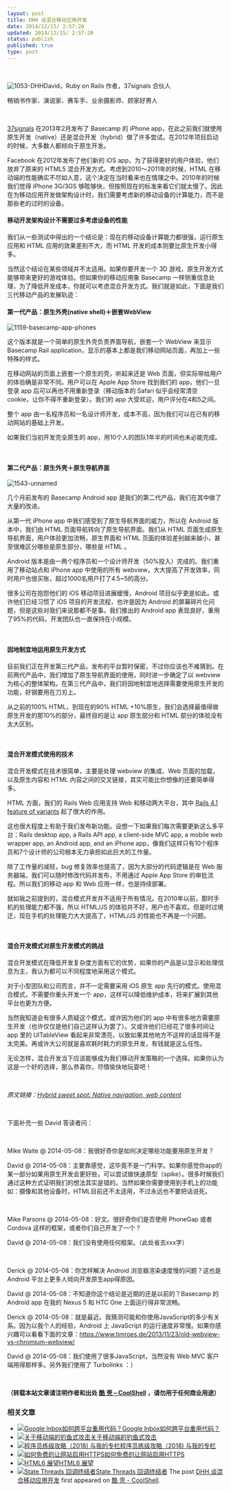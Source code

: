 ```yaml
---
layout: post
title: DHH 谈混合移动应用开发
date: 2014/12/15/ 2:57:20
updated: 2014/12/15/ 2:57:20
status: publish
published: true
type: post
---
```


 


![1053-DHH](../wp-content/uploads/2014/12/1053-DHH-150x150.jpg)David，Ruby on Rails 作者，37signals 合伙人


畅销书作家、演说家、赛车手、业余摄影师、顾家好男人


 


[37signals](http://37signals.com/) 在2013年2月发布了 Basecamp 的 iPhone app，在此之前我们就使用原生开发（native）还是混合开发（hybrid）做了许多尝试。在2012年项目启动的时候，大多数人都倾向于原生开发。


Facebook 在2012年发布了他们新的 iOS app，为了获得更好的用户体验，他们放弃了原来的 HTML5 混合开发方式。考虑到2010～2011年的时候，HTML 在移动端的性能确实不尽如人意，这个决定在当时看来也在情理之中。2010年的时候我们觉得 iPhone 3G/3GS 够眩够快，但按照现在的标准来看它们就太慢了。因此在为移动应用开发做架构设计时，我们需要考虑新的移动设备的计算能力，而不是那些老的过时的设备。


#### 移动开发架构设计不需要过多考虑设备的性能


我们从一些测试中得出的一个结论是：现在的移动设备计算能力都很强，运行原生应用和 HTML 应用的效果差别不大，而 HTML 开发的成本则要比原生开发小得多。


当然这个结论在某些领域并不太适用。如果你要开发一个 3D 游戏，原生开发方式能够带来更好的游戏体验。但如果你的移动应用象 Basecamp 一样侧重信息处理，为了降低开发成本，你就可以考虑混合开发方式。我们就是如此，下面是我们三代移动产品的发展轨迹：



#### 第一代产品：原生外壳(native shell)＋嵌套WebView


![1159-basecamp-app-phones](../wp-content/uploads/2014/12/1159-basecamp-app-phones-300x242.jpg)


这个版本就是一个简单的原生外壳负责界面导航，嵌套一个 WebView 来显示 Basecamp Rail application，显示的基本上都是我们移动网站页面，再加上一些特殊的样式。


在移动网站的页面上嵌套一个原生的壳，听起来还是 Web 页面，但实际带给用户的体验确是非常不同。用户可以在 Apple App Store 找到我们的 app，他们一旦登录 app 后可以再也不用重新登录（移动版本的 Safari 似乎会经常清空 cookie，让你不得不重新登录）。我们的 app 大受欢迎，用户评分在4和5之间。


整个 app 由一名程序员和一名设计师开发，成本不高，因为我们可以在已有的移动网站的基础上开发。


如果我们当初开发完全原生的 app，用10个人的团队1年半的时间也未必能完成。


 


#### 第二代产品：原生外壳＋原生导航界面


![1543-unnamed](../wp-content/uploads/2014/12/1543-unnamed-187x300.png)


几个月前发布的 Basecamp Android app 是我们的第二代产品，我们在其中做了大量的改进。


从第一代 iPhone app 中我们感受到了原生导航界面的威力，所以在 Android 版本中，我们由 HTML 页面导航转向了原生导航界面。我们从 HTML 页面生成原生导航界面，用户体验更加流畅，原生界面和 HTML 页面的体验差别越来越小，甚至很难区分哪些是原生部分，哪些是 HTML 。


Android 版本是由一两个程序员和一个设计师开发（50%投入）完成的。我们重用了移动站点和 iPhone app 中使用的所有 webview，大大提高了开发效率，同时用户也很买账，超过1000名用户打了4.5~5的高分。


很多公司在抱怨他们的 iOS 移动项目进展缓慢，Android 项目似乎更是如此。或许他们已经习惯了 iOS 项目的开发流程，也许是因为 Android 的屏幕碎片化问题，但是这些对我们来说那都不是事。我们推出的 Android app 表现良好，重用了95%的代码，开发团队也一直保持在小规模。


 


#### 因地制宜地运用原生开发方式


目前我们正在开发第三代产品，发布的平台暂时保密，不过你应该也不难猜到。在前两代产品中，我们增加了原生导航界面的使用，同时进一步确定了以 webview 为核心的整体架构。在第三代产品中，我们将因地制宜地选择需要使用原生开发的功能，好钢要用在刀刃上。


从之前的100% HTML，到现在的90% HTML +10%原生，我们会选择最值得做原生开发的那10%的部分，最终目的是让 app 原生部分和 HTML 部分的体验没有太大区别。


 


#### 混合开发模式使用的技术


混合开发模式在技术很简单，主要是处理 webview 的集成、Web 页面的加载，以及原生内容和 HTML 内容之间的交叉链接，其实可能比你想像的还要简单得多。


HTML 方面，我们的 Rails Web 应用支持 Web 和移动两大平台，其中 [Rails 4.1 feature of variants](http://edgeguides.rubyonrails.org/4_1_release_notes.html#action-pack-variants) 起了很大的作用。


这也很大程度上有助于我们发布新功能。设想一下如果我们每次需要更新这么多平台：Rails desktop app, a Rails API app, a client-side MVC app, a mobile web wrapper app, an Android app, and an iPhone app，像我们这样只有10个程序员和7个设计师的公司根本无力承担如此巨大的工作量。


除了工作量的减轻，bug 修复效率也提高了，因为大部分的代码逻辑是在 Web 服务器端，我们可以随时修改代码并发布，不用通过 Apple App Store 的审批流程。所以我们的移动 app 和 Web 应用一样，也是持续部署。


就如我之前提到的，混合模式开发并不适用于所有情况。在2010年以前，那时手机的处理能力都不强，所以 HTML/JS 的体验并不好，用户也不喜欢。但是时过境迁，现在手机的处理能力大大提高了，HTML/JS 的性能也不再是一个问题。


 


#### 混合开发模式对原生开发模式的挑战


混合开发模式在降低开发复杂度方面有它的优势，如果你的产品是以显示和处理信息为主，我认为都可以不同程度地采用这个模式。


对于小型团队和公司而言，并不一定需要采用 iOS 原生 app 先行的模式。使用混合模式，不需要你重头开发一个 app，这样可以降低维护成本，将来扩展到其他平台也更为方便。


当然我知道会有很多人质疑这个模式，或许因为他们的 app 中有很多地方需要原生开发（也许仅仅是他们自己这样认为罢了）。又或许他们已经花了很多时间让 app 里的 UITableView 看起来非常漂亮，以致如果其他地方不这样的话显得不是太完美。再或许大公司就是喜欢耗时耗力的原生开发，有钱就是这么任性。


无论怎样，混合开发当下应该能够成为我们移动开发策略的一个选择。如果你认为这是一个好的选择，那么恭喜你，尽情愉快地玩耍吧！


 


*原文链接：[Hybrid sweet spot: Native navigation, web content](https://signalvnoise.com/posts/3743?utm_campaign=iOS_Dev_Weekly_Issue_175&utm_medium=email&utm_source=iOS%2BDev%2BWeekly)*


 


下面补充一些 David 答读者问：


 


Mike Waite @ 2014-05-08：我很好奇你是如何决定哪些功能要用原生开发？  

David @ 2014-05-08：主要靠感觉，这毕竟不是一门科学。如果你感觉你app的某一部分如果用原生开发会更好些，可以尝试做快速原型（spike）。很多时候我们通过这种方式证明我们的想法其实是错的。当然如果你需要使用到手机上的功能如：摄像和其他设备时，HTML目前还不太适用，不过永远也不要把话说死。


 


Mike Parsons @ 2014-05-08：好文。很好奇你们是否使用 PhoneGap 或者 Cordova 这样的框架，或者你们自己开发了一个？  

David @ 2014-05-08：我们没有使用任何框架。（此处省去xxx字）


 


Derick @ 2014-05-08：你怎样解决 Android 浏览器渲染速度慢的问题？这也是 Android 平台上更多人倾向开发原生app得原因。  

David @ 2014-05-08：不知道你这个结论是近期的还是以前的？Basecamp 的 Android app 在我的 Nexus 5 和 HTC One 上面运行得非常流畅。  

Derick @ 2014-05-08：就是最近。我猜测可能和你使用JavaScript的多少有关系。因为以我个人的经验，Android 上 JavaScript 的运行速度非常慢。如果你感兴趣可以看看下面的文章：<https://www.timroes.de/2013/11/23/old-webview-vs-chromium-webview/>  

David @ 2014-05-08：我们使用了很多JavaScript，当然没有 Web MVC 客户端用得那样多。另外我们使用了 Turbolinks ：）


 



**（转载本站文章请注明作者和出处 [酷 壳 – CoolShell](https://coolshell.cn/) ，请勿用于任何商业用途）**



### 相关文章

* [![Google Inbox如何跨平台重用代码？](../wp-content/uploads/2014/11/inbox2-640x264-150x150.jpg)](https://coolshell.cn/articles/12136.html)[Google Inbox如何跨平台重用代码？](https://coolshell.cn/articles/12136.html)
* [![关于移动端的钓鱼式攻击](../wp-content/uploads/2015/04/phishing-1-150x150.jpg)](https://coolshell.cn/articles/17066.html)[关于移动端的钓鱼式攻击](https://coolshell.cn/articles/17066.html)
* [![程序员练级攻略（2018)  与我的专栏](../wp-content/uploads/2018/05/300x262-150x150.jpg)](https://coolshell.cn/articles/18360.html)[程序员练级攻略（2018) 与我的专栏](https://coolshell.cn/articles/18360.html)
* [![如何免费的让网站启用HTTPS](../wp-content/uploads/2017/08/enable-https-banner-150x150.png)](https://coolshell.cn/articles/18094.html)[如何免费的让网站启用HTTPS](https://coolshell.cn/articles/18094.html)
* [![HTML6 展望](../wp-content/uploads/2014/12/html6-150x150.jpeg)](https://coolshell.cn/articles/12206.html)[HTML6 展望](https://coolshell.cn/articles/12206.html)
* [![State Threads 回调终结者](../wp-content/uploads/2014/10/edsm-150x150.gif)](https://coolshell.cn/articles/12012.html)[State Threads 回调终结者](https://coolshell.cn/articles/12012.html)
The post [DHH 谈混合移动应用开发](https://coolshell.cn/articles/12225.html) first appeared on [酷 壳 - CoolShell](https://coolshell.cn).